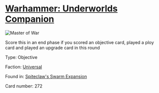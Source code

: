 # [Warhammer: Underworlds Companion](https://guidokessels.github.io/wh-underworlds)

  

![Master of War](https://warhammerunderworlds.com/wp-content/uploads/sites/6/2018/02/272_ENG.png)

Score this in an end phase if you scored an objective card, played a ploy card and played an upgrade card in this round

Type: Objective

Faction: [Universal](https://guidokessels.github.io/wh-underworlds/factions/universal)

Found in: [Spiteclaw's Swarm Expansion](https://guidokessels.github.io/wh-underworlds/locations/spiteclaws-swarm-expansion)

Card number: 272
